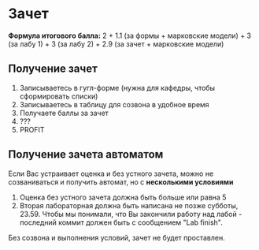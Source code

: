 # Зачет

**Формула итогового балла:**
2 + 1.1 (за формы + марковские модели) + 3 (за лабу 1) + 3 (за лабу 2) + 2.9 (за зачет + марковские модели)

## Получение зачет

1. Записываетесь в гугл-форме (нужна для кафедры, чтобы сформировать списки)
2. Записываетесь в таблицу для созвона в удобное время 
3. Получаете баллы за зачет 
4. ???
5. PROFIT

## Получение зачета автоматом

Если Вас устраивает оценка и без устного зачета, можно не созваниваться и получить автомат, но с **несколькими условиями**

1. Оценка без устного зачета должна быть больше или равна 5 
2. Вторая лабораторная должна быть написана не позже субботы, 23.59. Чтобы мы понимали, что Вы закончили работу над лабой - последний коммит должен быть с сообщением "Lab finish".

Без созвона и выполнения условий, зачет не будет проставлен.
